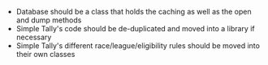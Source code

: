 * Database should be a class that holds the caching as well as the open and dump methods
* Simple Tally's code should be de-duplicated and moved into a library if necessary
* Simple Tally's different race/league/eligibility rules should be moved into their own classes